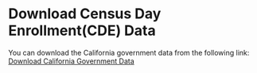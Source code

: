 # Download Census Day Enrollment(CDE) Data

You can download the California government data from the following link:
[Download California Government Data](https://www.cde.ca.gov/ds/ad/filesenrcensus.asp)
